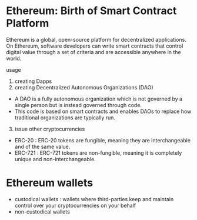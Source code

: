 # Ethereum: Birth of Smart Contract Platform

Ethereum is a global, open-source platform for decentralized applications.    
On Ethereum, software developers can write smart contracts that control digital value through a set of criteria and are accessible anywhere in the world.    

usage  
1.  creating Dapps  
2.  creating Decentralized Autonomous Organizations (DAO)    
   - A DAO is a fully autonomous organization which is not governed by a single person but is instead governed through code.   
   - This code is based on smart contracts and enables DAOs to replace how traditional organizations are typically run.  
3.  issue other cryptocurrencies  
   - ERC-20 : ERC-20 tokens are fungible, meaning they are interchangeable and of the same value.
   - ERC-721 : ERC-721 tokens are non-fungible, meaning it is completely unique and non-interchangeable.  

# Ethereum wallets  
- custodical wallets : wallets where third-parties keep and maintain control over your cryptocurrencies on your behalf  
- non-custodical wallets
